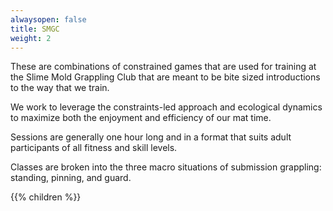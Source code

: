 ```yaml
---
alwaysopen: false
title: SMGC
weight: 2
---
```


These are combinations of constrained games that are used for training at the Slime Mold Grappling Club that are meant to be bite sized introductions to the way that we train.

We work to leverage the constraints-led approach and ecological dynamics to maximize both the enjoyment and efficiency of our mat time. 

Sessions are generally one hour long and in a format that suits adult participants of all fitness and skill levels. 

Classes are broken into the three macro situations of submission grappling: standing, pinning, and guard.

{{% children %}}